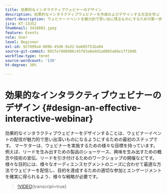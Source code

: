```yaml
---
title: 効果的なインタラクティブウェビナーのデザイン
description: 効果的なインタラクティブウェビナーを作成およびデザインする方法を学ぶ
short-description: ウェビナーイベントを魅力的で思い出に残るものにするための第一歩として、効果的なインタラクティブウェビナーをデザインする方法を説明します。
jira: KT-13352
thumbnail: 3418602.jpeg
feature: Events
role: User
level: Beginner
exl-id: 927099a4-009b-45d6-9a32-ba685751ba04
source-git-commit: 081fe7d08986c45f83a8edd1a0805a66e1ff20d6
workflow-type: tm+mt
source-wordcount: '139'
ht-degree: 30%

---
```


# 効果的なインタラクティブウェビナーのデザイン {#design-an-effective-interactive-webinar}

効果的なインタラクティブウェビナーをデザインすることは、ウェビナーイベントの配信が魅力的で思い出深いものになるようにするための最初のステップです。 マーケターは、ウェビナーを実施するための様々な目標を持っています。例えば、リードを生み出すための製品のショーケース、興味を生み出すための概念や技術の宣伝、リードを引き付けるためのワークショップの開催などです。 様々な目的には、様々なオーディエンスセグメントのニーズに合わせて最適な方法でウェビナーを配信し、目的を達成するための適切な参加とエンゲージメントを確実に得られるよう、様々な戦略が必要です。

>[!VIDEO](https://video.tv.adobe.com/v/3418602?quality=12&learn=on){transcript=true}
